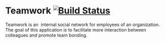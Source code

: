 # Teamwork  [![Build Status](https://travis-ci.org/mimipeshy/Teamwork.svg?branch=develop)](https://travis-ci.org/mimipeshy/Teamwork)    
Teamwork is an ​ internal social network for employees of an organization. The goal of this application is to facilitate more interaction between colleagues and promote team bonding.

